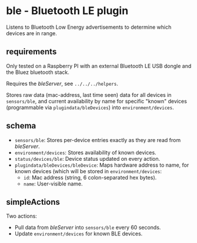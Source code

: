 # ble - Bluetooth LE plugin

Listens to Bluetooth Low Energy advertisements to determine which devices are in range. 

## requirements

Only tested on a Raspberry PI with an external Bluetooth LE USB dongle and the Bluez bluetooth stack.

Requires the _bleServer_, see ```../../../helpers```.

Stores raw data (mac-address, last time seen) data for all devices in ```sensors/ble```, and current availability by name for specific "known" devices (programmable via ```plugindata/bleDevices```) into ```environment/devices```.

## schema

* `sensors/ble`: Stores per-device entries exactly as they are read from _bleServer_.
* `environment/devices`: Stores availability of known devices.
* `status/devices/ble`: Device status updated on every action.
* `plugindata/bleDevices/bleDevice`: Maps hardware address to name, for known devices (which will be stored in `environment/devices`:
	*	`id`: Mac address (string, 6 colon-separated hex bytes).
	* `name`: User-visible name. 

## simpleActions

Two actions:

* Pull data from _bleServer_ into `sensors/ble` every 60 seconds.
* Update `environment/devices` for known BLE devices.
